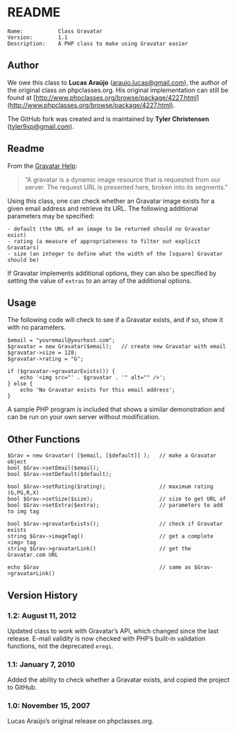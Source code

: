 # README #

	Name:			Class Gravatar
	Version:		1.1
	Description:	A PHP class to make using Gravatar easier

## Author ##

We owe this class to **Lucas Araújo** (araujo.lucas@gmail.com), the author of the original class on phpclasses.org. His original implementation can still be found at [http://www.phpclasses.org/browse/package/4227.html](http://www.phpclasses.org/browse/package/4227.html).
	
The GitHub fork was created and is maintained by **Tyler Christensen** (tyler9xp@gmail.com).

## Readme ##

From the [Gravatar Help](http://site.gravatar.com/site/implement):

> “A gravatar is a dynamic image resource that is requested from our server. The
> request URL is presented here, broken into its segments."

Using this class, one can check whether an Gravatar image exists for a given email address and retrieve its URL. The following additional parameters may be specified:

	- default (the URL of an image to be returned should no Gravatar exist)
	- rating (a measure of appropriateness to filter out explicit Gravatars)
	- size (an integer to define what the width of the [square] Gravatar should be)

If Gravatar implements additional options, they can also be specified by setting the value of `extras` to an array of the additional options.
	
## Usage ##

The following code will check to see if a Gravatar exists, and if so, show
it with no parameters.

	$email = "youremail@yourhost.com";
	$gravatar = new Gravatar($email);	// create new Gravatar with email
	$gravatar->size = 128;
	$gravatar->rating = "G";
	
	if ($gravatar->gravatarExists()) {
		echo '<img src="' . $gravatar . '" alt="" />';	
	} else {
		echo 'No Gravatar exists for this email address';
	}

A sample PHP program is included that shows a similar demonstration and can
be run on your own server without modification.

## Other Functions ##

	$Grav = new Gravatar( [$email, [$default]] );	// make a Gravatar object
	bool $Grav->setEmail($email);
	bool $Grav->setDefault($default);

	bool $Grav->setRating($rating);					// maximum rating (G,PG,R,X)
	bool $Grav->setSize($size);						// size to get URL of
	bool $Grav->setExtra($extra);					// parameters to add to img tag

	bool $Grav->gravatarExists();					// check if Gravatar exists
	string $Grav->imageTag()						// get a complete <img> tag
	string $Grav->gravatarLink()					// get the Gravatar.com URL

	echo $Grav										// same as $Grav->gravatarLink()

## Version History ##

### 1.2: August 11, 2012 ###

Updated class to work with Gravatar’s API, which changed since the last release. E-mail validity is now checked with PHP’s built-in validation functions, not the deprecated `eregi`.

### 1.1: January 7, 2010 ###

Added the ability to check whether a Gravatar exists, and copied the project to GitHub.

### 1.0: November 15, 2007 ###

Lucas Araújo’s original release on phpclasses.org.